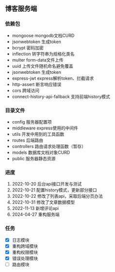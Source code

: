 ## 博客服务端
### 依赖包
- mongoose mongodb文档CURD
- jsonwebtoken 生成token
- bcrypt 密码加密
- inflection 转字符串为规格化类名
- multer form-data文件上传
- uuid 上传文件随机命名避免覆盖
- jsonwebtoken 生成token
- express-jwt express解析token、拦截请求
- http-assert 断言响应错误
- cors 跨域访问
- connect-history-api-fallback 支持前端history模式

### 目录文件
- config 服务器配置项
- middleware express使用的中间件
- utils 开发中用到的工具函数
- routes 后端路由
- controllers 路由请求处理函数（暂存）
- models 数据库文档对象CURD
- public 服务器静态资源

### 进度
1. 2022-10-20 后台api接口开发与测试
2. 2022-10-21 配置history模式，更新部分接口
3. 2022-10-22 修改了列表api，采取后端分页办法
4. 2022-10-31 修改了文章数据模型
5. 2022-11-13 新增评论api
6. 2024-04-27 重构服务端

### 任务
- [X] 日志模块
- [X] 重构跨域模块
- [X] 重构权限模块
- [X] 错误处理模块
- [ ] 路由模块
